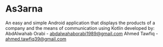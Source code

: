 # As3arna
An easy and simple Android application that displays the products of a company and the means of communication using Kotlin
developed by:
AbdAlwahab Orabi - abdalwahaborabi1989@gmail.com
Ahmed Tawfiq     - ahmed.tawfiq39@gmail.com
